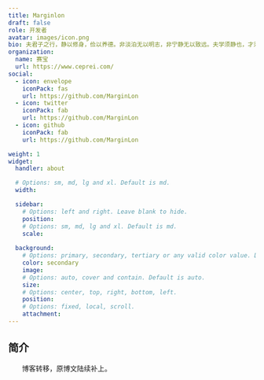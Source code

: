 ```yaml
---
title: Marginlon
draft: false
role: 开发者
avatar: images/icon.png
bio: 夫君子之行，静以修身，俭以养德。非淡泊无以明志，非宁静无以致远。夫学须静也，才须学也，非学无以广才，非志无以成学。慆慢则不能励精，险躁则不能治性。年与时驰，意与日去，遂成枯落，多不接世，悲守穷庐，将复何及！
organization:
  name: 赛宝
  url: https://www.ceprei.com/
social:
  - icon: envelope
    iconPack: fas
    url: https://github.com/MarginLon
  - icon: twitter
    iconPack: fab
    url: https://github.com/MarginLon
  - icon: github
    iconPack: fab
    url: https://github.com/MarginLon

weight: 1
widget:
  handler: about

  # Options: sm, md, lg and xl. Default is md.
  width:

  sidebar:
    # Options: left and right. Leave blank to hide.
    position:
    # Options: sm, md, lg and xl. Default is md.
    scale:
  
  background:
    # Options: primary, secondary, tertiary or any valid color value. Default is primary.
    color: secondary
    image:
    # Options: auto, cover and contain. Default is auto.
    size:
    # Options: center, top, right, bottom, left.
    position:
    # Options: fixed, local, scroll.
    attachment: 
---
```


## 简介

&emsp;&emsp;博客转移，原博文陆续补上。


